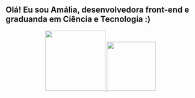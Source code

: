 ## Olá! Eu sou Amália, desenvolvedora front-end e graduanda em Ciência e Tecnologia :)
<div align="center" dir="auto">
  <a href="https://github.com/amaliabeatrisz">
  <img height="160em" src="https://github-readme-stats.vercel.app/api?username=amaliabeatrisz&show_icons=true&theme=radical&include_all_commits=true&count_private=true">
  <img height="130em" src="https://github-readme-stats.vercel.app/api/top-langs/?username=amaliabeatrisz&amp;layout=compact&amp;langs_count=7&amp;theme=radical">
</div>
